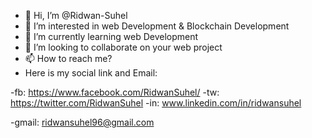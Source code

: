 - 👋 Hi, I’m @Ridwan-Suhel
- 👀 I’m interested in web Development & Blockchain Development
- 🌱 I’m currently learning web Development
- 💞️ I’m looking to collaborate on your web project
- 📫 How to reach me?
- Here is my social link and Email:

-fb: https://www.facebook.com/RidwanSuhel/
-tw: https://twitter.com/RidwanSuhel
-in: www.linkedin.com/in/ridwansuhel

-gmail: ridwansuhel96@gmail.com

<!---
Ridwan-Suhel/Ridwan-Suhel is a ✨ special ✨ repository because its `README.md` (this file) appears on your GitHub profile.
You can click the Preview link to take a look at your changes.
--->
